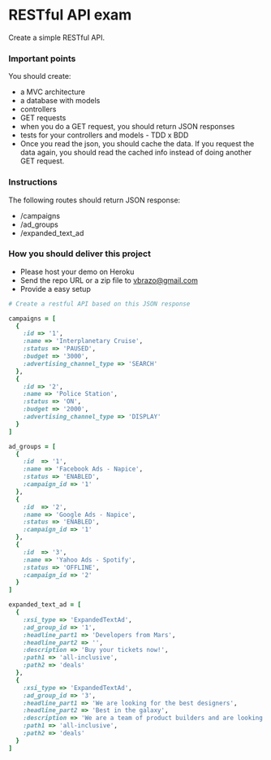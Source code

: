 # RESTful API exam

Create a simple RESTful API.

### Important points

You should create:
- a MVC architecture
- a database with models 
- controllers
- GET requests
- when you do a GET request, you should return JSON responses 
- tests for your controllers and models - TDD x BDD
- Once you read the json, you should cache the data. If you request the data again, you should read the cached info instead of doing another GET request.

### Instructions

The following routes should return JSON response:

- /campaigns
- /ad_groups
- /expanded_text_ad

### How you should deliver this project

- Please host your demo on Heroku
- Send the repo URL or a zip file to vbrazo@gmail.com
- Provide a easy setup

``` ruby
# Create a restful API based on this JSON response

campaigns = [
  {
    :id => '1',
    :name => 'Interplanetary Cruise',
    :status => 'PAUSED',
    :budget => '3000',
    :advertising_channel_type => 'SEARCH'
  },
  {
    :id => '2',
    :name => 'Police Station',
    :status => 'ON',
    :budget => '2000',
    :advertising_channel_type => 'DISPLAY'
  }
]

ad_groups = [
  {
    :id  => '1', 
    :name => 'Facebook Ads - Napice',
    :status => 'ENABLED',
    :campaign_id => '1'
  },
  {
    :id  => '2', 
    :name => 'Google Ads - Napice',
    :status => 'ENABLED',
    :campaign_id => '1'
  },
  {
    :id  => '3', 
    :name => 'Yahoo Ads - Spotify',
    :status => 'OFFLINE',
    :campaign_id => '2'
  }
]

expanded_text_ad = [
  {
    :xsi_type => 'ExpandedTextAd',
    :ad_group_id => '1',
    :headline_part1 => 'Developers from Mars',
    :headline_part2 => '',
    :description => 'Buy your tickets now!',
    :path1 => 'all-inclusive',
    :path2 => 'deals'
  },
  {
    :xsi_type => 'ExpandedTextAd',
    :ad_group_id => '3',
    :headline_part1 => 'We are looking for the best designers',
    :headline_part2 => 'Best in the galaxy',
    :description => 'We are a team of product builders and are looking for designers',
    :path1 => 'all-inclusive',
    :path2 => 'deals'
  }
]
```
